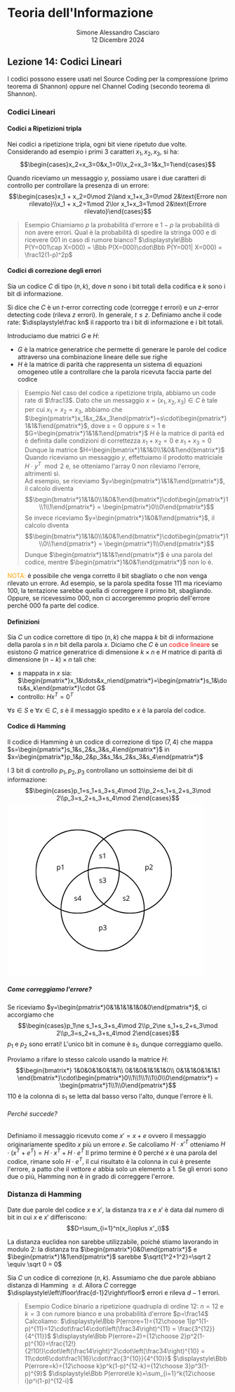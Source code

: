 # Teoria dell'Informazione
<html>
    <div align=center>
    Simone Alessandro Casciaro<br>
    12 Dicembre 2024
    </div>
</html>

## Lezione 14: Codici Lineari
I codici possono essere usati nel Source Coding per la compressione (primo teorema di Shannon) oppure nel Channel Coding (secondo teorema di Shannon).

### Codici Lineari
#### Codici a Ripetizioni tripla
Nei codici a ripetizione tripla, ogni bit viene ripetuto due volte.
Considerando ad esempio i primi $3$ caratteri $x_1, x_2, x_3$, si ha:
$$\begin{cases}x_2=x_3=0&x_1=0\\x_2=x_3=1&x_1=1\end{cases}$$

Quando riceviamo un messaggio $y$, possiamo usare i due caratteri di controllo per controllare la presenza di un errore:
$$\begin{cases}x_1 + x_2=0\mod 2\land x_1+x_3=0\mod 2&\text{Errore non rilevato}\\x_1 + x_2=1\mod 2\lor x_1+x_3=1\mod 2&\text{Errore rilevato}\end{cases}$$

> Esempio
Chiamiamo $p$ la probabilità d'errore e $1-p$ la probabilità di non avere errori.
Qual è la probabilità di spedire la stringa $000$ e di ricevere $001$ in caso di rumore bianco?
$\displaystyle\Bbb P(Y=001\cap X=000) = \Bbb P(X=000)\cdot\Bbb P(Y=001| X=000) = \frac12(1-p)^2p$

#### Codici di correzione degli errori
Sia un codice $C$ di tipo $(n,k)$, dove $n$ sono i bit totali della codifica e $k$ sono i bit di informazione.

Si dice che $C$ è un $t$-error correcting code (corregge $t$ errori) e un $z$-error detecting code (rileva $z$ errori).
In generale, $t\le z$.
Definiamo anche il code rate: $\displaystyle\frac kn$ il rapporto tra i bit di informazione e i bit totali.

Introduciamo due matrici $G$ e $H$:

- $G$ è la matrice generatrice che permette di generare le parole del codice attraverso una combinazione lineare delle sue righe
- $H$ è la matrice di parità che rappresenta un sistema di equazioni omogeneo utile a controllare che la parola ricevuta faccia parte del codice

> Esempio
Nel caso del codice a ripetizione tripla, abbiamo un code rate di $\frac13$.
Dato che un messaggio $x=(x_1,x_2,x_3)\in C$ è tale per cui $x_1=x_2=x_3$, abbiamo che
$\begin{pmatrix*}x_1&x_2&x_3\end{pmatrix*}=s\cdot\begin{pmatrix*}1&1&1\end{pmatrix*}$, dove $s=0$ oppure $s=1$ e $G=\begin{pmatrix*}1&1&1\end{pmatrix*}$
$H$ è la matrice di parità ed è definita dalle condizioni di correttezza $x_1+x_2=0$ e $x_1+x_3=0$
Dunque la matrice $H=\begin{bmatrix*}1&1&0\\1&0&1\end{bmatrix*}$<br>
Quando riceviamo un messaggio $y$, effettuiamo il prodotto matriciale $H\cdot y^T\mod 2$ e, se otteniamo l'array $0$ non rileviamo l'errore, altrimenti sì.<br>
Ad esempio, se riceviamo $y=\begin{pmatrix*}1&1&1\end{pmatrix*}$, il calcolo diventa $$\begin{bmatrix*}1&1&0\\1&0&1\end{bmatrix*}\cdot\begin{pmatrix*}1\\1\\1\end{pmatrix*} = \begin{pmatrix*}0\\0\end{pmatrix*}$$ Se invece riceviamo $y=\begin{pmatrix*}1&0&1\end{pmatrix*}$, il calcolo diventa $$\begin{bmatrix*}1&1&0\\1&0&1\end{bmatrix*}\cdot\begin{pmatrix*}1\\0\\1\end{pmatrix*} = \begin{pmatrix*}1\\0\end{pmatrix*}$$ Dunque $\begin{pmatrix*}1&1&1\end{pmatrix*}$ è una parola del codice, mentre $\begin{pmatrix*}1&0&1\end{pmatrix*}$ non lo è.

<font color=orange>NOTA: </font> è possibile che venga corretto il bit sbagliato o che non venga rilevato un errore. Ad esempio, se la parola spedita fosse $111$ ma riceviamo $100$, la tentazione sarebbe quella di correggere il primo bit, sbagliando. Oppure, se ricevessimo $000$, non ci accorgeremmo proprio dell'errore perché $000$ fa parte del codice.

#### Definizioni
Sia $C$ un codice correttore di tipo $(n,k)$ che mappa $k$ bit di informazione della parola $s$ in $n$ bit della parola $x$.
Diciamo che $C$ è un <font color=red>codice lineare</font> se esistono $G$ matrice generatrice di dimensione $k\times n$ e $H$ matrice di parità di dimensione $(n-k)\times n$ tali che:

- $s$ mappata in $x$ sia: $\begin{pmatrix*}x_1&\dots&x_n\end{pmatrix*}=\begin{pmatrix*}s_1&\dots&s_k\end{pmatrix*}\cdot G$
- controllo: $Hx^T = 0^T$

$\forall s\in S$ e $\forall x\in C$, $s$ è il messaggio spedito e $x$ è la parola del codice.

#### Codice di Hamming
Il codice di Hamming è un codice di correzione di tipo $(7,4)$ che mappa $s=\begin{pmatrix*}s_1&s_2&s_3&s_4\end{pmatrix*}$ in $x=\begin{pmatrix*}p_1&p_2&p_3&s_1&s_2&s_3&s_4\end{pmatrix*}$

I 3 bit di controllo $p_1,p_2,p_3$ controllano un sottoinsieme dei bit di informazione:
$$\begin{cases}p_1=s_1+s_3+s_4\mod 2\\p_2=s_1+s_2+s_3\mod 2\\p_3=s_2+s_3+s_4\mod 2\end{cases}$$
![Sfere di Influenza](../img/sfere%20di%20influenza.png)

##### Come correggiamo l'errore?
Se riceviamo $y=\begin{pmatrix*}0&1&1&1&1&0&0\end{pmatrix*}$, ci accorgiamo che
$$\begin{cases}p_1\ne s_1+s_3+s_4\mod 2\\p_2\ne s_1+s_2+s_3\mod 2\\p_3=s_2+s_3+s_4\mod 2\end{cases}$$ $p_1$ e $p_2$ sono errati! L'unico bit in comune è $s_1$, dunque correggiamo quello.

Proviamo a rifare lo stesso calcolo usando la matrice $H$:
$$\begin{bmatrix*}
1&0&0&1&0&1&1\\
0&1&0&1&1&1&0\\
0&1&1&0&1&1&1
\end{bmatrix*}\cdot\begin{pmatrix*}0\\1\\1\\1\\1\\0\\0\end{pmatrix*} = \begin{pmatrix*}1\\1\\0\end{pmatrix*}$$
$110$ è la colonna di $s_1$ se letta dal basso verso l'alto, dunque l'errore è lì.
###### Perché succede?
Definiamo il messaggio ricevuto come $x'=x+e$ ovvero il messaggio originariamente spedito $x$ più un errore $e$.
Se calcoliamo $H\cdot x'^T$ otteniamo $H\cdot(x^T+e^T)=H\cdot x^T+H\cdot e^T$
Il primo termine è $0$ perché $x$ è una parola del codice, rimane solo $H\cdot e^T$, il cui risultato è la colonna in cui è presente l'errore, a patto che il vettore $e$ abbia solo un elemento a $1$. Se gli errori sono due o più, Hamming non è in grado di correggere l'errore.

### Distanza di Hamming
Date due parole del codice $x$ e $x'$, la distanza tra $x$ e $x'$ è data dal numero di bit in cui $x$ e $x'$ differiscono:$$D=\sum_{i=1}^n(x_i\oplus x'_i)$$

La distanza euclidea non sarebbe utilizzabile, poiché stiamo lavorando in modulo $2$: la distanza tra $\begin{pmatrix*}0&0\end{pmatrix*}$ e $\begin{pmatrix*}1&1\end{pmatrix*}$ sarebbe $\sqrt{1^2+1^2}=\sqrt 2 \equiv \sqrt 0 = 0$

Sia $C$ un codice di correzione $(n,k)$. Assumiamo che due parole abbiano distanza di Hamming $\ge d$. Allora $C$ corregge $\displaystyle\left\lfloor\frac{d-1}2\right\rfloor$ errori e rileva $d-1$ errori.

> Esempio
Codice binario a ripetizione quadrupla di ordine $12$: $n=12$ e $k=3$ con rumore bianco e una probabilità d'errore $p=\frac14$<br>
Calcoliamo:
$\displaystyle\Bbb P(errore=1)={12\choose 1}p^1(1-p)^{11}=12\cdot\frac14\cdot\left(\frac34\right)^{11} = \frac{3^{12}}{4^{11}}$
$\displaystyle\Bbb P(errore=2)={12\choose 2}p^2(1-p)^{10}=\frac{12!}{2!10!}\cdot\left(\frac14\right)^2\cdot\left(\frac34\right)^{10} = 11\cdot6\cdot\frac1{16}\cdot\frac{3^{10}}{4^{10}}$
$\displaystyle\Bbb P(errore=k)={12\choose k}p^k(1-p)^{12-k}={12\choose 3}p^3(1-p)^{9}$
$\displaystyle\Bbb P(errore\le k)=\sum_{i=1}^k{12\choose i}p^i(1-p)^{12-i}$